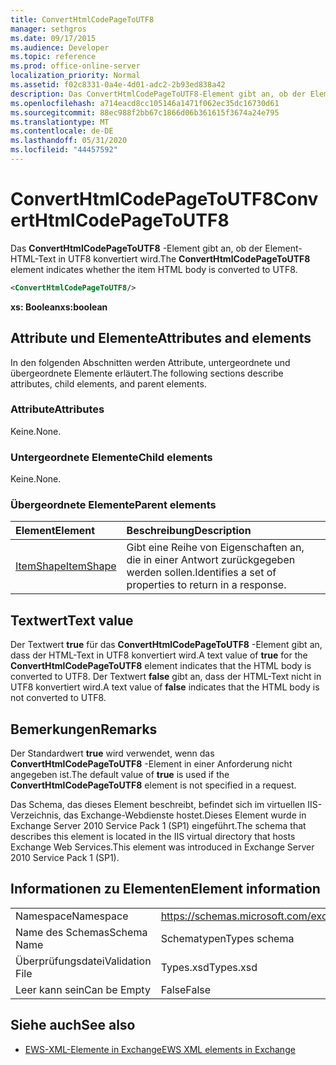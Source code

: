 ```yaml
---
title: ConvertHtmlCodePageToUTF8
manager: sethgros
ms.date: 09/17/2015
ms.audience: Developer
ms.topic: reference
ms.prod: office-online-server
localization_priority: Normal
ms.assetid: f02c8331-0a4e-4d01-adc2-2b93ed838a42
description: Das ConvertHtmlCodePageToUTF8-Element gibt an, ob der Element-HTML-Text in UTF8 konvertiert wird.
ms.openlocfilehash: a714eacd8cc105146a1471f062ec35dc16730d61
ms.sourcegitcommit: 88ec988f2bb67c1866d06b361615f3674a24e795
ms.translationtype: MT
ms.contentlocale: de-DE
ms.lasthandoff: 05/31/2020
ms.locfileid: "44457592"
---
```

# <a name="converthtmlcodepagetoutf8"></a><span data-ttu-id="914e9-103">ConvertHtmlCodePageToUTF8</span><span class="sxs-lookup"><span data-stu-id="914e9-103">ConvertHtmlCodePageToUTF8</span></span>

<span data-ttu-id="914e9-104">Das **ConvertHtmlCodePageToUTF8** -Element gibt an, ob der Element-HTML-Text in UTF8 konvertiert wird.</span><span class="sxs-lookup"><span data-stu-id="914e9-104">The **ConvertHtmlCodePageToUTF8** element indicates whether the item HTML body is converted to UTF8.</span></span> 
  
```XML
<ConvertHtmlCodePageToUTF8/>
```

 <span data-ttu-id="914e9-105">**xs: Boolean**</span><span class="sxs-lookup"><span data-stu-id="914e9-105">**xs:boolean**</span></span>
## <a name="attributes-and-elements"></a><span data-ttu-id="914e9-106">Attribute und Elemente</span><span class="sxs-lookup"><span data-stu-id="914e9-106">Attributes and elements</span></span>

<span data-ttu-id="914e9-107">In den folgenden Abschnitten werden Attribute, untergeordnete und übergeordnete Elemente erläutert.</span><span class="sxs-lookup"><span data-stu-id="914e9-107">The following sections describe attributes, child elements, and parent elements.</span></span>
  
### <a name="attributes"></a><span data-ttu-id="914e9-108">Attribute</span><span class="sxs-lookup"><span data-stu-id="914e9-108">Attributes</span></span>

<span data-ttu-id="914e9-109">Keine.</span><span class="sxs-lookup"><span data-stu-id="914e9-109">None.</span></span>
  
### <a name="child-elements"></a><span data-ttu-id="914e9-110">Untergeordnete Elemente</span><span class="sxs-lookup"><span data-stu-id="914e9-110">Child elements</span></span>

<span data-ttu-id="914e9-111">Keine.</span><span class="sxs-lookup"><span data-stu-id="914e9-111">None.</span></span>
  
### <a name="parent-elements"></a><span data-ttu-id="914e9-112">Übergeordnete Elemente</span><span class="sxs-lookup"><span data-stu-id="914e9-112">Parent elements</span></span>

|<span data-ttu-id="914e9-113">**Element**</span><span class="sxs-lookup"><span data-stu-id="914e9-113">**Element**</span></span>|<span data-ttu-id="914e9-114">**Beschreibung**</span><span class="sxs-lookup"><span data-stu-id="914e9-114">**Description**</span></span>|
|:-----|:-----|
|[<span data-ttu-id="914e9-115">ItemShape</span><span class="sxs-lookup"><span data-stu-id="914e9-115">ItemShape</span></span>](itemshape.md) <br/> |<span data-ttu-id="914e9-116">Gibt eine Reihe von Eigenschaften an, die in einer Antwort zurückgegeben werden sollen.</span><span class="sxs-lookup"><span data-stu-id="914e9-116">Identifies a set of properties to return in a response.</span></span>  <br/> |
   
## <a name="text-value"></a><span data-ttu-id="914e9-117">Textwert</span><span class="sxs-lookup"><span data-stu-id="914e9-117">Text value</span></span>

<span data-ttu-id="914e9-118">Der Textwert **true** für das **ConvertHtmlCodePageToUTF8** -Element gibt an, dass der HTML-Text in UTF8 konvertiert wird.</span><span class="sxs-lookup"><span data-stu-id="914e9-118">A text value of **true** for the **ConvertHtmlCodePageToUTF8** element indicates that the HTML body is converted to UTF8.</span></span> <span data-ttu-id="914e9-119">Der Textwert **false** gibt an, dass der HTML-Text nicht in UTF8 konvertiert wird.</span><span class="sxs-lookup"><span data-stu-id="914e9-119">A text value of **false** indicates that the HTML body is not converted to UTF8.</span></span> 
  
## <a name="remarks"></a><span data-ttu-id="914e9-120">Bemerkungen</span><span class="sxs-lookup"><span data-stu-id="914e9-120">Remarks</span></span>

<span data-ttu-id="914e9-121">Der Standardwert **true** wird verwendet, wenn das **ConvertHtmlCodePageToUTF8** -Element in einer Anforderung nicht angegeben ist.</span><span class="sxs-lookup"><span data-stu-id="914e9-121">The default value of **true** is used if the **ConvertHtmlCodePageToUTF8** element is not specified in a request.</span></span> 
  
<span data-ttu-id="914e9-122">Das Schema, das dieses Element beschreibt, befindet sich im virtuellen IIS-Verzeichnis, das Exchange-Webdienste hostet.Dieses Element wurde in Exchange Server 2010 Service Pack 1 (SP1) eingeführt.</span><span class="sxs-lookup"><span data-stu-id="914e9-122">The schema that describes this element is located in the IIS virtual directory that hosts Exchange Web Services.This element was introduced in Exchange Server 2010 Service Pack 1 (SP1).</span></span>
  
## <a name="element-information"></a><span data-ttu-id="914e9-123">Informationen zu Elementen</span><span class="sxs-lookup"><span data-stu-id="914e9-123">Element information</span></span>

|||
|:-----|:-----|
|<span data-ttu-id="914e9-124">Namespace</span><span class="sxs-lookup"><span data-stu-id="914e9-124">Namespace</span></span>  <br/> |https://schemas.microsoft.com/exchange/services/2006/types  <br/> |
|<span data-ttu-id="914e9-125">Name des Schemas</span><span class="sxs-lookup"><span data-stu-id="914e9-125">Schema Name</span></span>  <br/> |<span data-ttu-id="914e9-126">Schematypen</span><span class="sxs-lookup"><span data-stu-id="914e9-126">Types schema</span></span>  <br/> |
|<span data-ttu-id="914e9-127">Überprüfungsdatei</span><span class="sxs-lookup"><span data-stu-id="914e9-127">Validation File</span></span>  <br/> |<span data-ttu-id="914e9-128">Types.xsd</span><span class="sxs-lookup"><span data-stu-id="914e9-128">Types.xsd</span></span>  <br/> |
|<span data-ttu-id="914e9-129">Leer kann sein</span><span class="sxs-lookup"><span data-stu-id="914e9-129">Can be Empty</span></span>  <br/> |<span data-ttu-id="914e9-130">False</span><span class="sxs-lookup"><span data-stu-id="914e9-130">False</span></span>  <br/> |
   
## <a name="see-also"></a><span data-ttu-id="914e9-131">Siehe auch</span><span class="sxs-lookup"><span data-stu-id="914e9-131">See also</span></span>



- [<span data-ttu-id="914e9-132">EWS-XML-Elemente in Exchange</span><span class="sxs-lookup"><span data-stu-id="914e9-132">EWS XML elements in Exchange</span></span>](ews-xml-elements-in-exchange.md)

